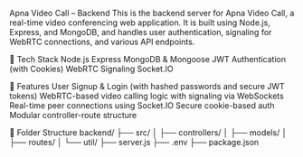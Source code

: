 Apna Video Call – Backend
This is the backend server for Apna Video Call, a real-time video conferencing web application. It is built using Node.js, Express, and MongoDB, and handles user authentication, signaling for WebRTC connections, and various API endpoints.

🔧 Tech Stack
Node.js
Express
MongoDB & Mongoose
JWT Authentication (with Cookies)
WebRTC Signaling
Socket.IO

🚀 Features
User Signup & Login (with hashed passwords and secure JWT tokens)
WebRTC-based video calling logic with signaling via WebSockets
Real-time peer connections using Socket.IO
Secure cookie-based auth
Modular controller-route structure

📁 Folder Structure
backend/
├── src/
│   ├── controllers/
│   ├── models/
│   ├── routes/
│   └── util/
├── server.js
├── .env
├── package.json
